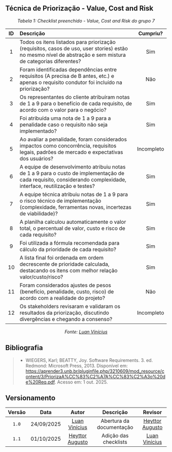## Técnica de Priorização - Value, Cost and Risk

*<p style="text-align: center;">Tabela 1: Checklist preenchido - Value, Cost and Risk do grupo 7</p>*

| ID  | Descrição                                                                                                                                      | Cumpriu? |
|:---:|:-----------------------------------------------------------------------------------------------------------------------------------------------|:--------:|
| 1   | Todos os itens listados para priorização (requisitos, casos de uso, user stories) estão no mesmo nível de abstração e sem mistura de categorias diferentes? |  Sim        |
| 2   | Foram identificadas dependências entre requisitos (A precisa de B antes, etc.) e apenas o requisito condutor foi incluído na priorização?       |     Não     |
| 3   | Os representantes do cliente atribuíram notas de 1 a 9 para o benefício de cada requisito, de acordo com o valor para o negócio?                |    Sim      |
| 4   | Foi atribuída uma nota de 1 a 9 para a penalidade caso o requisito não seja implementado?                                                       |   Sim       |
| 5   | Ao avaliar a penalidade, foram considerados impactos como concorrência, requisitos legais, padrões de mercado e expectativas dos usuários?      |    Incompleto      |
| 6   | A equipe de desenvolvimento atribuiu notas de 1 a 9 para o custo de implementação de cada requisito, considerando complexidade, interface, reutilização e testes? |    Sim      |
| 7   | A equipe técnica atribuiu notas de 1 a 9 para o risco técnico de implementação (complexidade, ferramentas novas, incertezas de viabilidade)?     |    Sim      |
| 8   | A planilha calculou automaticamente o valor total, o percentual de valor, custo e risco de cada requisito?                                      |      Sim    |
| 9   | Foi utilizada a fórmula recomendada para cálculo da prioridade de cada requisito?                                                               |    Sim      |
| 10  | A lista final foi ordenada em ordem decrescente de prioridade calculada, destacando os itens com melhor relação valor/custo/risco?              |   Sim       |
| 11  | Foram considerados ajustes de pesos (benefício, penalidade, custo, risco) de acordo com a realidade do projeto?                                |    Não      |
| 12  | Os stakeholders revisaram e validaram os resultados da priorização, discutindo divergências e chegando a consenso?                             |    Incompleto      |

*<p style="text-align: center;">Fonte: [Luan Vinícius](https://github.com/luannvi) </p>*

## Bibliografia 

> - WIEGERS, Karl; BEATTY, Joy. Software Requirements. 3. ed. Redmond: Microsoft Press, 2013. Disponível em: <https://aprender3.unb.br/pluginfile.php/3210609/mod_resource/content/3/PriorizaA%CC%83%C2%A7A%CC%83%C2%A3o%20de%20Req.pdf>. Acesso em: 1 out. 2025.

## Versionamento

| Versão | Data       | Autor               | Descrição                       | Revisor |
|:--------:|:------------:|:---------------:|:-------------------------------:|:---------:|
| ``1.0``    | 24/09/2025 | [Luan Vinícius](https://github.com/luannvi) | Abertura da documentação | [Heyttor Augusto](https://github.com/H3ytt0r62)  |
|  ``1.1``   | 01/10/2025 | [Heyttor Augusto](https://github.com/H3ytt0r62)  | Adição das checklists   | [Luan Vinícius](https://github.com/luannvi) | 
